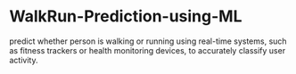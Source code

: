 # WalkRun-Prediction-using-ML
predict whether person is walking or running using real-time systems, such as fitness trackers or health monitoring devices, to accurately classify user activity.
